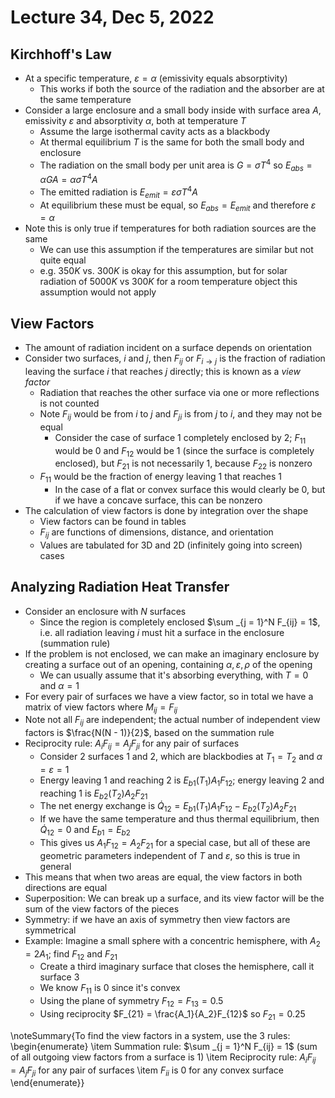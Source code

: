 # Lecture 34, Dec 5, 2022

## Kirchhoff's Law

* At a specific temperature, $\varepsilon = \alpha$ (emissivity equals absorptivity)
	* This works if both the source of the radiation and the absorber are at the same temperature
* Consider a large enclosure and a small body inside with surface area $A$, emissivity $\varepsilon$ and absorptivity $\alpha$, both at temperature $T$
	* Assume the large isothermal cavity acts as a blackbody
	* At thermal equilibrium $T$ is the same for both the small body and enclosure
	* The radiation on the small body per unit area is $G = \sigma T^4$ so $E_{abs} = \alpha GA = \alpha\sigma T^4A$
	* The emitted radiation is $E_{emit} = \varepsilon\sigma T^4A$
	* At equilibrium these must be equal, so $E_{abs} = E_{emit}$ and therefore $\varepsilon = \alpha$
* Note this is only true if temperatures for both radiation sources are the same
	* We can use this assumption if the temperatures are similar but not quite equal
	* e.g. $350\si{K}$ vs. $300\si{K}$ is okay for this assumption, but for solar radiation of $5000\si{K}$ vs $300\si{K}$ for a room temperature object this assumption would not apply

## View Factors

* The amount of radiation incident on a surface depends on orientation
* Consider two surfaces, $i$ and $j$, then $F_{ij}$ or $F_{i\to j}$ is the fraction of radiation leaving the surface $i$ that reaches $j$ directly; this is known as a *view factor*
	* Radiation that reaches the other surface via one or more reflections is not counted
	* Note $F_{ij}$ would be from $i$ to $j$ and $F_{ji}$ is from $j$ to $i$, and they may not be equal
		* Consider the case of surface 1 completely enclosed by 2; $F_{11}$ would be 0 and $F_{12}$ would be 1 (since the surface is completely enclosed), but $F_{21}$ is not necessarily 1, because $F_{22}$ is nonzero
	* $F_{11}$ would be the fraction of energy leaving 1 that reaches 1
		* In the case of a flat or convex surface this would clearly be 0, but if we have a concave surface, this can be nonzero
* The calculation of view factors is done by integration over the shape
	* View factors can be found in tables
	* $F_{ij}$ are functions of dimensions, distance, and orientation
	* Values are tabulated for 3D and 2D (infinitely going into screen) cases

## Analyzing Radiation Heat Transfer

* Consider an enclosure with $N$ surfaces
	* Since the region is completely enclosed $\sum _{j = 1}^N F_{ij} = 1$, i.e. all radiation leaving $i$ must hit a surface in the enclosure (summation rule)
* If the problem is not enclosed, we can make an imaginary enclosure by creating a surface out of an opening, containing $\alpha, \varepsilon, \rho$ of the opening
	* We can usually assume that it's absorbing everything, with $T = 0$ and $\alpha = 1$
* For every pair of surfaces we have a view factor, so in total we have a matrix of view factors where $M_{ij} = F_{ij}$
* Note not all $F_{ij}$ are independent; the actual number of independent view factors is $\frac{N(N - 1)}{2}$, based on the summation rule
* Reciprocity rule: $A_iF_{ij} = A_jF_{ji}$ for any pair of surfaces
	* Consider 2 surfaces 1 and 2, which are blackbodies at $T_1 = T_2$ and $\alpha = \varepsilon = 1$
	* Energy leaving 1 and reaching 2 is $E_{b1}(T_1)A_1F_{12}$; energy leaving 2 and reaching 1 is $E_{b2}(T_2)A_2F_{21}$
	* The net energy exchange is $\dot Q_{12} = E_{b1}(T_1)A_1F_{12} - E_{b2}(T_2)A_2F_{21}$
	* If we have the same temperature and thus thermal equilibrium, then $\dot Q_{12} = 0$ and $E_{b1} = E_{b2}$
	* This gives us $A_1F_{12} = A_2F_{21}$ for a special case, but all of these are geometric parameters independent of $T$ and $\varepsilon$, so this is true in general
* This means that when two areas are equal, the view factors in both directions are equal
* Superposition: We can break up a surface, and its view factor will be the sum of the view factors of the pieces
* Symmetry: if we have an axis of symmetry then view factors are symmetrical
* Example: Imagine a small sphere with a concentric hemisphere, with $A_2 = 2A_1$; find $F_{12}$ and $F_{21}$
	* Create a third imaginary surface that closes the hemisphere, call it surface 3
	* We know $F_{11}$ is 0 since it's convex
	* Using the plane of symmetry $F_{12} = F_{13} = 0.5$
	* Using reciprocity $F_{21} = \frac{A_1}{A_2}F_{12}$ so $F_{21} = 0.25$

\noteSummary{To find the view factors in a system, use the 3 rules:
\begin{enumerate}
	\item Summation rule: $\sum _{j = 1}^N F_{ij} = 1$ (sum of all outgoing view factors from a surface is 1)
	\item Reciprocity rule: $A_iF_{ij} = A_jF_{ji}$ for any pair of surfaces
	\item $F_{ii}$ is 0 for any convex surface
\end{enumerate}}

